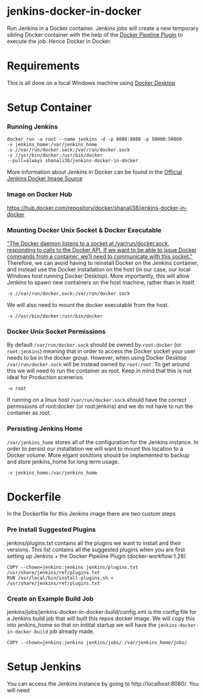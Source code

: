 # jenkins-docker-in-docker

Run Jenkins in a Docker container. Jenkins jobs will create a new temporary sibling Docker container with the help of the [Docker Pipeline Plugin](https://github.com/jenkinsci/docker-workflow-plugin) to execute the job. Hence Docker in Docker.

# Requirements

This is all done on a local Windows machine using [Docker Desktop](https://www.docker.com/products/docker-desktop)

# Setup Container

### Running Jenkins
```
docker run -u root --name jenkins -d -p 8080:8080 -p 50000:50000
-v jenkins_home:/var/jenkins_home 
-v //var/run/docker.sock:/var/run/docker.sock 
-v //usr/bin/docker:/usr/bin/docker  
--pull=always shanali38/jenkins-docker-in-docker
```

More information about Jenkins in Docker can be found in the [Official Jenkins Docker Image Source](
https://github.com/jenkinsci/docker/blob/master/README.md)

### Image on Docker Hub

https://hub.docker.com/repository/docker/shanali38/jenkins-docker-in-docker

### Mounting Docker Unix Socket & Docker Executable

["The Docker daemon listens to a socket at /var/run/docker.sock, responding to calls to the Docker API. If we want to be able to issue Docker commands from a container, we’ll need to communicate with this socket."](https://tomgregory.com/running-docker-in-docker-on-windows/#All_about_varrundockersock) Therefore, we can avoid having to reinstall Docker on the Jenkins container, and instead use the Docker installation on the host (in our case, our local Windows host running Docker Desktop). More importantly, this will allow Jenkins to spawn new containers on the host machine, rather than in itself. 

```
-v //var/run/docker.sock:/var/run/docker.sock
```

We will also need to mount the docker executable from the host.

```
-v //usr/bin/docker:/usr/bin/docker
```
 
### Docker Unix Socket Permissions

By default `/var/run/docker.sock` should be owned by `root:docker` (or `root:jenkins`) meaning that in order to access the Docker socket your user needs to be in the docker group. However, when using Docker Desktop `/var/run/docker.sock` will be instead owned by `root:root`. To get around this we will need to run the container as root. Keep in mind that this is not ideal for Production scenerios. 

```
-u root
```

If running on a linux host `/var/run/docker.sock` should have the correct permissions of root:docker (or root:jenkins) and we do not have to run the container as root.

### Persisting Jenkins Home

`/var/jenkins_home` stores all of the configuration for the Jenkins instance. In order to persist our installation we will want to mount this location to a Docker volume. More elgant solutions should be implemented to backup and store jenkins_home for long term usage.  

```
-v jenkins_home:/var/jenkins_home
```

# Dockerfile

In the Dockerfile for this Jenkins image there are two custom steps

### Pre Install Suggested Plugins

jenkins/plugins.txt contains all the plugins we want to install and their versions. This list contains all the suggested plugins when you are first setting up Jenkins + the Docker Pipeline Plugin (docker-workflow:1.28) 

```
COPY --chown=jenkins:jenkins jenkins/plugins.txt /usr/share/jenkins/ref/plugins.txt
RUN /usr/local/bin/install-plugins.sh < /usr/share/jenkins/ref/plugins.txt
```

### Create an Example Build Job

jenkins/jobs/jenkins-docker-in-docker-build/config.xml is the config file for a Jenkins build job that will built this repos docker image. We will copy this into jenkins_home so that on initital startup we will have the `jenkins-docker-in-docker-build` job already made.

```
COPY --chown=jenkins:jenkins jenkins/jobs/ /var/jenkins_home/jobs/
```

# Setup Jenkins

You can access the Jenkins instance by going to http://localhost:8080/. You will need

